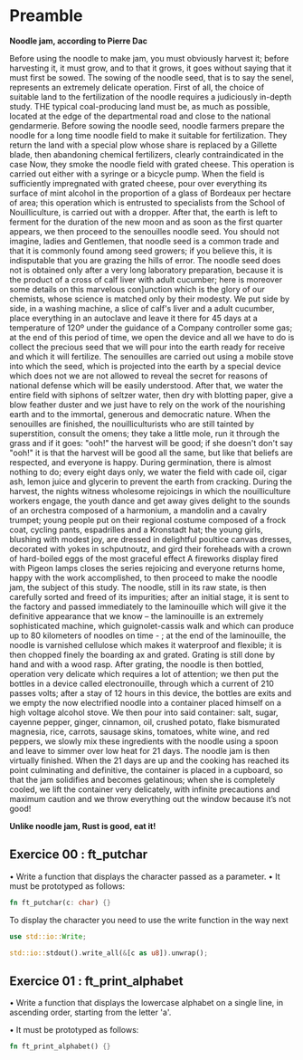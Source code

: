 # Preamble

**Noodle jam, according to Pierre Dac**

Before using the noodle to make jam, you must
obviously harvest it; before harvesting it, it must grow, and to
that it grows, it goes without saying that it must first be sowed.
The sowing of the noodle seed, that is to say the senel, represents
an extremely delicate operation. First of all, the choice of suitable land
to the fertilization of the noodle requires a judiciously in-depth study. THE
typical coal-producing land must be, as much as possible, located at the edge of the
departmental road and close to the national gendarmerie.
Before sowing the noodle seed, noodle farmers prepare the noodle for a long time
noodle field to make it suitable for fertilization. They return the
land with a special plow whose share is replaced by a Gillette blade,
then abandoning chemical fertilizers, clearly contraindicated in the case
Now, they smoke the noodle field with grated cheese. This operation
is carried out either with a syringe or a bicycle pump.
When the field is sufficiently impregnated with grated cheese, pour over everything
its surface of mint alcohol in the proportion of a glass of Bordeaux per
hectare of area; this operation which is entrusted to specialists from
the School of Nouilliculture, is carried out with a dropper.
After that, the earth is left to ferment for the duration of the new
moon and as soon as the first quarter appears, we then proceed to the senouilles
noodle seed. You should not imagine, ladies and
Gentlemen, that noodle seed is a common trade and that it is
commonly found among seed growers; if you believe this, it is
indisputable that you are grazing the hills of error. The noodle seed does not
is obtained only after a very long laboratory preparation, because it is the
product of a cross of calf liver with adult cucumber; here is
moreover some details on this marvelous con]unction which is the
glory of our chemists, whose science is matched only by their modesty.
We put side by side, in a washing machine, a slice of calf's liver and a
adult cucumber, place everything in an autoclave and leave it there for 45 days
at a temperature of 120º under the guidance of a Company controller
some gas; at the end of this period of time, we open the device and all we have to do is
collect the precious seed that we will pour into the earth ready for
receive and which it will fertilize.
The senouilles are carried out using a mobile stove into which the
seed, which is projected into the earth by a special device which does not
we are not allowed to reveal the secret for reasons of national defense
which will be easily understood. After that, we water the entire field with
siphons of seltzer water, then dry with blotting paper, give a blow
feather duster and we just have to rely on the work of the nourishing earth
and to the immortal, generous and democratic nature. When the senouilles
are finished, the nouilliculturists who are still tainted by superstition,
consult the omens; they take a little mole, run it through
the grass and if it goes: "ooh!" the harvest will be good; if she doesn't
don't say "ooh!" it is that the harvest will be good all the same, but like that
beliefs are respected, and everyone is happy.
During germination, there is almost nothing to do; every eight days
only, we water the field with cade oil, cigar ash,
lemon juice and glycerin to prevent the earth from cracking.
During the harvest, the nights witness wholesome rejoicings in which
the nouilliculture workers engage, the youth dance and get away
gives delight to the sounds of an orchestra composed of a harmonium, a
mandolin and a cavalry trumpet; young people put on their
regional costume composed of a frock coat, cycling pants, espadrilles
and a Kronstadt hat; the young girls, blushing with modest joy,
are dressed in delightful poultice canvas dresses, decorated with yokes
in schputnoutz, and gird their foreheads with a crown of hard-boiled eggs of the most
graceful effect A fireworks display fired with Pigeon lamps closes the series
rejoicing and everyone returns home, happy with the work accomplished, to
then proceed to make the noodle jam, the subject of this
study. The noodle, still in its raw state, is then carefully sorted and freed of
its impurities; after an initial stage, it is sent to the factory and passed
immediately to the laminouille which will give it the definitive appearance that we
know – the laminouille is an extremely sophisticated machine, which
guignolet-cassis walk and which can produce up to 80 kilometers of noodles
on time - ; at the end of the laminouille, the noodle is varnished
cellulose which makes it waterproof and flexible; it is then chopped finely
the boarding ax and grated. Grating is still done by hand and with a
wood rasp. After grating, the noodle is then bottled, operation
very delicate which requires a lot of attention; we then put the bottles
in a device called electronouille, through which a current of 210 passes
volts; after a stay of 12 hours in this device, the bottles are
exits and we empty the now electrified noodle into a container placed
himself on a high voltage alcohol stove.
We then pour into said container: salt, sugar, cayenne pepper,
ginger, cinnamon, oil, crushed potato, flake
bismurated magnesia, rice, carrots, sausage skins, tomatoes,
white wine, and red peppers, we slowly mix these ingredients with
the noodle using a spoon and leave to simmer over low heat
for 21 days. The noodle jam is then virtually finished.
When the 21 days are up and the cooking has reached its point
culminating and definitive, the container is placed in a cupboard, so that the
jam solidifies and becomes gelatinous; when she is completely
cooled, we lift the container very delicately, with infinite
precautions and maximum caution and we throw everything out the window
because it’s not good!

**Unlike noodle jam, Rust is good, eat it!**

## Exercice 00 : ft_putchar

• Write a function that displays the character passed as a parameter.
• It must be prototyped as follows:

```rust
fn ft_putchar(c: char) {}
```

To display the character you need to use the write function in the way
next

```rust
use std::io::Write;

std::io::stdout().write_all(&[c as u8]).unwrap();
```

## Exercice 01 : ft_print_alphabet

• Write a function that displays the lowercase alphabet on a single line, in
ascending order, starting from the letter 'a'.

• It must be prototyped as follows:

```rust
fn ft_print_alphabet() {}
```
